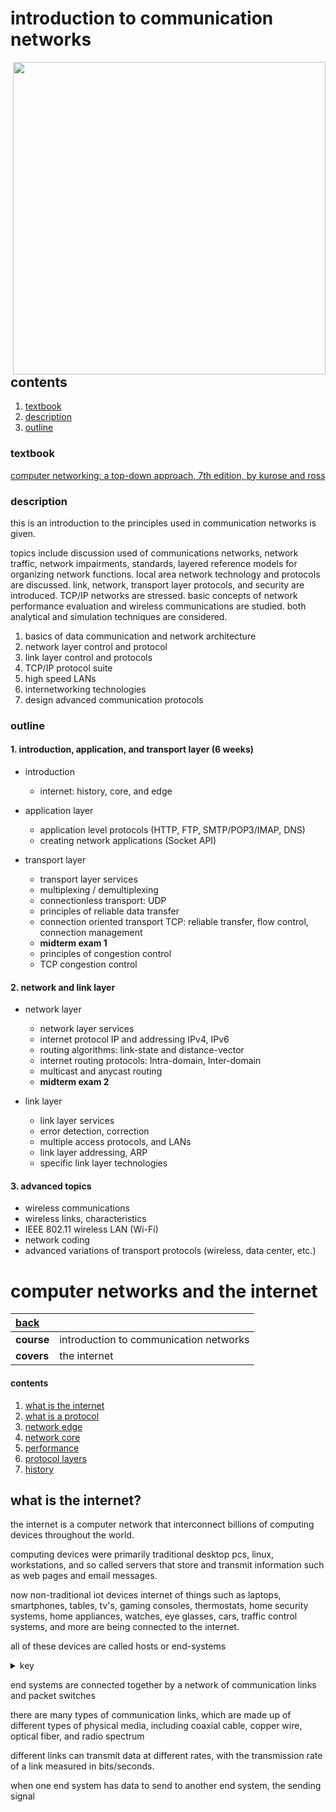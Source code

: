 #  introduction to communication networks

<img src="https://github.com/MorganBergen/communication-networks/assets/65584733/9bd43b4f-5b75-47ff-bae8-6d4c59f5e749" width="500px" align="right">

##  contents

1.  [textbook](##textbook)
2.  [description](##description)
4.  [outline](##outline)

###  textbook

[computer networking: a top-down approach, 7th edition, by kurose and ross](https://www.ucg.ac.me/skladiste/blog_44233/objava_64433/fajlovi/Computer%20Networking%20_%20A%20Top%20Down%20Approach,%207th,%20converted.pdf)

###  description

this is an introduction to the principles used in communication networks is given.  

topics include discussion used of communications networks, network traffic, network impairments, standards, layered reference models for organizing network functions.  local area network technology and protocols are discussed.  link, network, transport layer protocols, and security are introduced.  TCP/IP networks are stressed.  basic concepts of network performance evaluation and wireless communications are studied.  both analytical and simulation techniques are considered.

1.  basics of data communication and network architecture
2.  network layer control and protocol
3.  link layer control and protocols
4.  TCP/IP protocol suite
5.  high speed LANs
6.  internetworking technologies
7.  design advanced communication protocols

###  outline

####  1.  introduction, application, and transport layer (6 weeks)

-  introduction
    - internet: history, core, and edge

-  application layer
    -  application level protocols (HTTP, FTP, SMTP/POP3/IMAP, DNS)
    -  creating network applications (Socket API)

-  transport layer
    -  transport layer services
    -  multiplexing / demultiplexing
    -  connectionless transport:  UDP
    -  principles of reliable data transfer
    -  connection oriented transport TCP:  reliable transfer, flow control, connection management
    -  **midterm exam 1**
    -  principles of congestion control
    -  TCP congestion control

####  2.  network and link layer

-  network layer
    -  network layer services
    -  internet protocol IP and addressing IPv4, IPv6
    -  routing algorithms:  link-state and distance-vector
    -  internet routing protocols:  Intra-domain, Inter-domain
    -  multicast and anycast routing
    -  **midterm exam 2**

-  link layer
    -  link layer services
    -  error detection, correction
    -  multiple access protocols, and LANs
    -  link layer addressing, ARP
    -  specific link layer technologies

####  3.  advanced topics

-  wireless communications
-  wireless links, characteristics
-  IEEE 802.11 wireless LAN (Wi-Fi)
-  network coding
-  advanced variations of transport protocols (wireless, data center, etc.)

#  computer networks and the internet

|  **[back](./README.md)** |    |
|:-----------------------------|:---|
| **course** | introduction to communication networks |
| **covers** | the internet |

####  contents

1.  [what is the internet](#what-is-the-internet)
2.  [what is a protocol](#what-is-a-protocol)
3.  [network edge](#network-edge)
4.  [network core](#network-core)
5.  [performance](#performance)
6.  [protocol layers](#protocol-layers)
7.  [history](#history)

##  what is the internet?

the internet is a computer network that interconnect billions of computing devices throughout the world.

computing devices were primarily traditional desktop pcs, linux, workstations, and so called servers that store and transmit information such as web pages and email messages.

now non-traditional iot devices internet of things such as laptops, smartphones, tables, tv's, gaming consoles, thermostats, home security systems, home appliances, watches, eye glasses, cars, traffic control systems, and more are being connected to the internet.

all of these devices are called hosts or end-systems

<details><summary>key</summary>

-  host = end system

-  server

-  mobile

-  router

-  link-layer switch

-  modem

-  base station

-  smartphone

-  cell phone tower

-  tablet

-  traffic light

-  thermostat

-  fridge

-  flat computer monitor

-  keyboard
</details>

end systems are connected together by a network of communication links and packet switches

there are many types of communication links, which are made up of different types of physical media, including coaxial cable, copper wire, optical fiber, and radio spectrum

different links can transmit data at different rates, with the transmission rate of a link measured in bits/seconds.

when one end system has data to send to another end system, the sending signal

